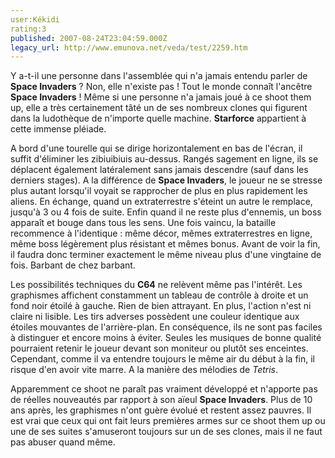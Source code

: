 ```yaml
---
user:Kékidi
rating:3
published: 2007-08-24T23:04:59.000Z
legacy_url: http://www.emunova.net/veda/test/2259.htm
---
```

Y a-t-il une personne dans l'assemblée qui n'a jamais entendu parler de **Space Invaders** ? Non, elle n'existe pas ! Tout le monde connaît l'ancêtre **Space Invaders** ! Même si une personne n'a jamais joué à ce shoot them up, elle a très certainement tâté un de ses nombreux clones qui figurent dans la ludothèque de n'importe quelle machine. **Starforce** appartient à cette immense pléiade.  

  

A bord d'une tourelle qui se dirige horizontalement en bas de l'écran, il suffit d'éliminer les zibiuibiuis au-dessus. Rangés sagement en ligne, ils se déplacent également latéralement sans jamais descendre (sauf dans les derniers stages). A la différence de **Space Invaders**, le joueur ne se stresse plus autant lorsqu'il voyait se rapprocher de plus en plus rapidement les aliens. En échange, quand un extraterrestre s'éteint un autre le remplace, jusqu'à 3 ou 4 fois de suite. Enfin quand il ne reste plus d'ennemis, un boss apparaît et bouge dans tous les sens. Une fois vaincu, la bataille recommence à l'identique : même décor, mêmes extraterrestres en ligne, même boss légèrement plus résistant et mêmes bonus. Avant de voir la fin, il faudra donc terminer exactement le même niveau plus d'une vingtaine de fois. Barbant de chez barbant.  

  

Les possibilités techniques du **C64** ne relèvent même pas l'intérêt. Les graphismes affichent constamment un tableau de contrôle à droite et un fond noir étoilé à gauche. Rien de bien attrayant. En plus, l'action n'est ni claire ni lisible. Les tirs adverses possèdent une couleur identique aux étoiles mouvantes de l'arrière-plan. En conséquence, ils ne sont pas faciles à distinguer et encore moins à éviter. Seules les musiques de bonne qualité pourraient retenir le joueur devant son moniteur ou plutôt ses enceintes. Cependant, comme il va entendre toujours le même air du début à la fin, il risque d'en avoir vite marre. A la manière des mélodies de _Tetris_.  

  

Apparemment ce shoot ne paraît pas vraiment développé et n'apporte pas de réelles nouveautés par rapport à son aïeul **Space Invaders**. Plus de 10 ans après, les graphismes n'ont guère évolué et restent assez pauvres. Il est vrai que ceux qui ont fait leurs premières armes sur ce shoot them up ou une de ses suites s'amuseront toujours sur un de ses clones, mais il ne faut pas abuser quand même.